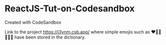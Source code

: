 # ReactJS-Tut-on-Codesandbox
Created with CodeSandbox

Link to the project https://j3ynm.csb.app/ where simple emojis such as ❤🍕🤬😞😳😊 have been stored in the dictionary.
